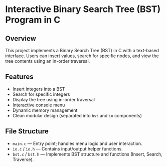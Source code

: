 # Interactive Binary Search Tree (BST) Program in C

## Overview

This project implements a Binary Search Tree (BST) in C with a text-based interface. Users can insert values, search for specific nodes, and view the tree contents using an in-order traversal.

## Features

- Insert integers into a BST
- Search for specific integers
- Display the tree using in-order traversal
- Interactive console menu
- Dynamic memory management
- Clean modular design (separated into `bst` and `io` components)

## File Structure

- `main.c` — Entry point; handles menu logic and user interaction.
- `io.c` / `io.h` — Contains input/output helper functions.
- `bst.c` / `bst.h` — Implements BST structure and functions (Insert, Search, Traverse).
